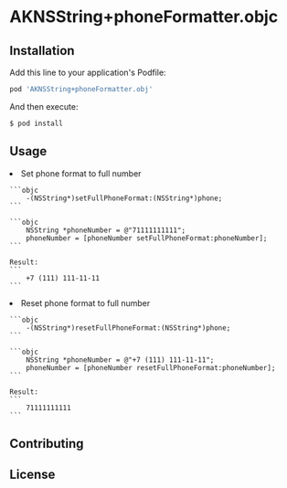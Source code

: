 # AKNSString+phoneFormatter.objc

## Installation

Add this line to your application's Podfile:

```ruby
pod 'AKNSString+phoneFormatter.obj'
```

And then execute:

    $ pod install

## Usage

<li>Set phone format to full number

    ```objc
        -(NSString*)setFullPhoneFormat:(NSString*)phone;
    ```

    ```objc
        NSString *phoneNumber = @"71111111111";
        phoneNumber = [phoneNumber setFullPhoneFormat:phoneNumber];
    ```

    Result:
    ```
        +7 (111) 111-11-11
    ```

<li>Reset phone format to full number

    ```objc
        -(NSString*)resetFullPhoneFormat:(NSString*)phone;
    ```

    ```objc
        NSString *phoneNumber = @"+7 (111) 111-11-11";
        phoneNumber = [phoneNumber resetFullPhoneFormat:phoneNumber];
    ```

    Result:
    ```
        71111111111
    ```
    
## Contributing

## License
